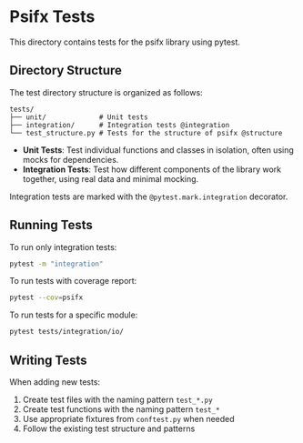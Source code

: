 # Psifx Tests

This directory contains tests for the psifx library using pytest.

## Directory Structure

The test directory structure is organized as follows:

```
tests/
├── unit/             # Unit tests
├── integration/      # Integration tests @integration
└── test_structure.py # Tests for the structure of psifx @structure
```

- **Unit Tests**: Test individual functions and classes in isolation, often using mocks for dependencies.
- **Integration Tests**: Test how different components of the library work together, using real data and minimal
  mocking.

Integration tests are marked with the `@pytest.mark.integration` decorator.

## Running Tests

To run only integration tests:

```bash
pytest -m "integration"
```

To run tests with coverage report:

```bash
pytest --cov=psifx
```

To run tests for a specific module:

```bash
pytest tests/integration/io/
```

## Writing Tests

When adding new tests:

1. Create test files with the naming pattern `test_*.py`
2. Create test functions with the naming pattern `test_*`
3. Use appropriate fixtures from `conftest.py` when needed
4. Follow the existing test structure and patterns
